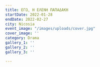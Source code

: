 ```yaml
---
title: ΕΓΩ, Η ΕΛΕΝΗ ΠΑΠΑΔΑΚΗ
startDate: 2022-01-28
endDate: 2022-02-27
city: Nicosia
event_image: "/images/uploads/cover.jpg"
cover_image: ''
category: Drama
gallery_1: ''
gallery_2: ''
gallery_3: ''

---
```

